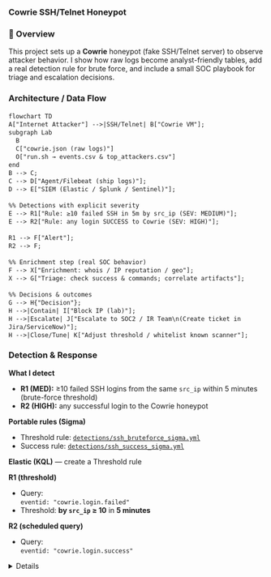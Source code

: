 ### Cowrie SSH/Telnet Honeypot  

### 🔎 Overview  
This project sets up a **Cowrie** honeypot (fake SSH/Telnet server) to observe attacker behavior. I show how raw logs become analyst-friendly tables, add a real detection rule for brute force, and include a small SOC playbook for triage and escalation decisions.

### Architecture / Data Flow
```mermaid
flowchart TD
A["Internet Attacker"] -->|SSH/Telnet| B["Cowrie VM"];
subgraph Lab
  B
  C["cowrie.json (raw logs)"]
  O["run.sh → events.csv & top_attackers.csv"]
end
B --> C;
C --> D["Agent/Filebeat (ship logs)"];
D --> E["SIEM (Elastic / Splunk / Sentinel)"];

%% Detections with explicit severity
E --> R1["Rule: ≥10 failed SSH in 5m by src_ip (SEV: MEDIUM)"];
E --> R2["Rule: any login SUCCESS to Cowrie (SEV: HIGH)"];

R1 --> F["Alert"];
R2 --> F;

%% Enrichment step (real SOC behavior)
F --> X["Enrichment: whois / IP reputation / geo"];
X --> G["Triage: check success & commands; correlate artifacts"];

%% Decisions & outcomes
G --> H{"Decision"};
H -->|Contain| I["Block IP (lab)"];
H -->|Escalate| J["Escalate to SOC2 / IR Team\n(Create ticket in Jira/ServiceNow)"];
H -->|Close/Tune| K["Adjust threshold / whitelist known scanner"];
```
### Detection & Response

**What I detect**
- **R1 (MED):** ≥10 failed SSH logins from the same `src_ip` within 5 minutes (brute-force threshold)
- **R2 (HIGH):** any successful login to the Cowrie honeypot

**Portable rules (Sigma)**
- Threshold rule: [`detections/ssh_bruteforce_sigma.yml`](detections/ssh_bruteforce_sigma.yml)
- Success rule:   [`detections/ssh_success_sigma.yml`](detections/ssh_success_sigma.yml)

<summary><strong>Elastic (KQL)</strong> — create a Threshold rule</summary>

**R1 (threshold)**
- Query:  
  `eventid: "cowrie.login.failed"`
- Threshold: **by `src_ip` ≥ 10** in **5 minutes**

**R2 (scheduled query)**
- Query:  
  `eventid: "cowrie.login.success"`
</details>

<details>

<details>
<summary><strong>Splunk (SPL)</strong></summary>

**R1 (threshold)**
```splunk
index=cowrie eventid="cowrie.login.failed"
| bucket _time span=5m
| stats count by _time, src_ip
| where count >= 10
```

R2 (success)
```
index=cowrie eventid="cowrie.login.success"
```

R1 (threshold)
```
Cowrie_CL
| where eventid_s == "cowrie.login.failed"
| summarize cnt=count() by src_ip=src_ip_s, bin(TimeGenerated, 5m)
| where cnt >= 10
```

R2 (success)
```
Cowrie_CL
| where eventid_s == "cowrie.login.success"
```


**How I respond:** see [PLAYBOOK.md](PLAYBOOK.md)

---



### 🛠️ Environment Setup  

- **Host Machine:** macOS (Apple Silicon)  
- **Virtualization:** [UTM](https://mac.getutm.app/) (QEMU-based hypervisor for ARM)  
- **Guest OS:** Ubuntu 24.04 LTS (ARM64)  
- **Honeypot Software:** Cowrie (Python3-based)  

---

### ⚙️ Installation Steps  

#### 1. System Update  
After installing Ubuntu, updated and upgraded system packages:  

```bash
sudo apt update && sudo apt upgrade -y
```
![Step 1](./screenshots/01-system-update.png)

#### 2. Install Required Dependencies  

Cowrie requires Python3, Git, and several supporting libraries.  

```bash
sudo apt install -y git python3 python3-venv python3-dev libssl-dev libffi-dev build-essential authbind less
```
![step 2](./screenshots/02-install-dependencies.png)

#### 3. Create a Dedicated User for Cowrie

Create a non-privileged user account for running Cowrie:

```bash
sudo adduser --disabled-password cowrie
```
You will be prompted to enter user details (Full Name, Room Number, etc.).
Press ENTER to accept the defaults, or enter placeholder values if you prefer.
![step 3](./screenshots/03-create-cowrie-user.png)

#### 4. Clone the Cowrie Repository  

Switch to the `cowrie` user and clone the official Cowrie repository from GitHub:  

```bash
su - cowrie
git clone https://github.com/cowrie/cowrie.git
cd cowrie
```
![step 4](./screenshots/04-clone-cowrie-repo.png) 

#### 5. Create and Activate Python Virtual Environment  

Cowrie should be installed inside a virtual environment to keep dependencies isolated.  

```bash
python3 -m venv cowrie-env
source cowrie-env/bin/activate
```
![step 5](./screenshots/05-setup-venv.png)

#### 6. Install Python Dependencies

Cowrie requires several Python libraries. Install all dependencies listed in the `requirements.txt` file:

```bash
pip install --upgrade pip
pip install -r requirements.txt
```
After installation, verify the packages with:
```
pip list
```
![step 6](./screenshots/06-install-pip-dependencies.png) 

#### 7. Configure Cowrie

Copy the default configuration file to create your own working `cowrie.cfg` file:

```bash
cp etc/cowrie.cfg.dist etc/cowrie.cfg
```
Verify the file exists in the etc/ directory:
```
ls -la etc/
```
![step 7](./screenshots/07-configure-cowrie.png)

#### 8. Start and Verify Cowrie

Start the Cowrie honeypot using the provided script:

```bash
bin/cowrie start
```
Then check its status to confirm it is running:
```
bin/cowrie status
```
![step 8](./screenshots/08-start-cowrie.png)
![step 8](./screenshots/08-verify-status.png)

#### 9. Monitor Cowrie Logs

Cowrie stores logs in the `var/log/cowrie/` directory. These logs capture all SSH/Telnet connection attempts, authentication attempts, and commands executed by attackers.

List the contents of the log directory:

```bash
ls -la var/log/cowrie/
```
Then use tail -f to monitor the log file in real-time:
```
tail -f var/log/cowrie/cowrie.log
```
![step 9](./screenshots/09-monitor-logs.png)

#### 10. Simulate Attack Attempts

To validate that Cowrie is functioning, attempt to connect via SSH.  
Remember, Cowrie listens on **port 2222** by default, not the standard port 22. 

```bash
ssh test@192.168.x.x -p 2222
```
![step 10](./screenshots/10-simulated-attack.png)

When testing, you will see failed login attempts captured in the logs. This confirms that the honeypot is intercepting and recording activity exactly as expected.
In a real-world deployment, attackers scanning your network would hit this service, allowing you to analyze their behavior in a safe and controlled environment.

